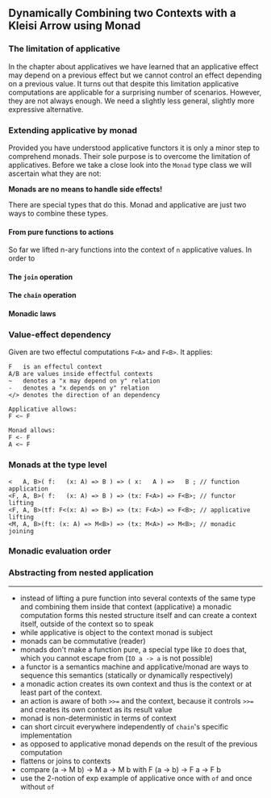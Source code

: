 ## Dynamically Combining two Contexts with a Kleisi Arrow using Monad

### The limitation of applicative

In the chapter about applicatives we have learned that an applicative effect may depend on a previous effect but we cannot control an effect depending on a previous value. It turns out that despite this limitation applicative computations are applicable for a surprising number of scenarios. However, they are not always enough. We need a slightly less general, slightly more expressive alternative.

### Extending applicative by monad

Provided you have understood applicative functors it is only a minor step to comprehend monads. Their sole purpose is to overcome the limitation of applicatives. Before we take a close look into the `Monad` type class we will ascertain what they are not:

**Monads are no means to handle side effects!**

There are special types that do this. Monad and applicative are just two ways to combine these types.

#### From pure functions to actions

So far we lifted n-ary functions into the context of `n` applicative values. In order to 

#### The `join` operation

#### The `chain` operation

#### Monadic laws

### Value-effect dependency

Given are two effectul computations `F<A>` and `F<B>`. It applies:

```
F   is an effectul context
A/B are values inside effectful contexts
~   denotes a "x may depend on y" relation
-   denotes a "x depends on y" relation
</> denotes the direction of an dependency

Applicative allows:
F <~ F

Monad allows:
F <- F
A <~ F
```
### Monads at the type level

```
<   A, B>( f:   (x: A) => B ) => ( x:   A ) =>   B ; // function application
<F, A, B>( f:   (x: A) => B ) => (tx: F<A>) => F<B>; // functor lifting
<F, A, B>(tf: F<(x: A) => B>) => (tx: F<A>) => F<B>; // applicative lifting
<M, A, B>(ft: (x: A) => M<B>) => (tx: M<A>) => M<B>; // monadic joining
```
### Monadic evaluation order

### Abstracting from nested application

***

* instead of lifting a pure function into several contexts of the same type and combining them inside that context (applicative) a monadic computation forms this nested structure itself and can create a context itself, outside of the context so to speak
* while applicative is object to the context monad is  subject
* monads can be commutative (reader)
* monads don't make a function pure, a special type like `IO` does that, which you cannot escape from (`IO a -> a` is not possible)
* a functor is a semantics machine and applicative/monad are ways to sequence this semantics (statically or dynamically respectively)
* a monadic action creates its own context and thus is the context or at least part of the context.
* an action is aware of both `>>=` and the context, because it controls `>>=` and creates its own context as its result value
* monad is non-deterministic in terms of context
* can short circuit everywhere independently of `chain`'s specific implementation
* as opposed to applicative monad depends on the result of the previous computation
* flattens or joins to contexts
* compare (a -> M b) -> M a -> M b with F (a -> b) -> F a -> F b
* use the 2-notion of exp example of applicative once with `of` and once without `of`
